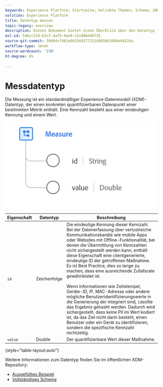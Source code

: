 ```yaml
---
keywords: Experience Platform; Startseite; beliebte Themen; Schema; XDM; Felder; Schemas; Schemas; messen; Datentyp; Datentyp; Datentyp;
solution: Experience Platform
title: Datentyp messen
topic-legacy: overview
description: Dieses Dokument bietet einen Überblick über den Datentyp "Experience-Datenmodell (XDM) messen".
exl-id: 5d6cc15d-63cf-4af5-9ae9-12c886dd6735
source-git-commit: 39d04cf482e862569277211d465bb2060a49224a
workflow-type: tm+mt
source-wordcount: '230'
ht-degree: 6%

---
```


#  Messdatentyp

 Die Messung ist ein standardmäßiger Experience-Datenmodell (XDM)-Datentyp, der einen konkreten quantifizierbaren Datenpunkt einer bestimmten Metrik enthält. Eine Kennzahl besteht aus einer eindeutigen Kennung und einem Wert.

<img src="../images/data-types/measure.PNG" width="500" /><br />

| Eigenschaft | Datentyp | Beschreibung |
| --- | --- | --- |
| `id` | Zeichenfolge | Die eindeutige Kennung dieser Kennzahl. Bei der Datenerfassung über verlustreiche Kommunikationskanäle wie mobile Apps oder Websites mit Offline-Funktionalität, bei denen die Übermittlung von Kennzahlen nicht sichergestellt werden kann, enthält diese Eigenschaft eine clientgenerierte, eindeutige ID der getroffenen Maßnahme. Es ist Best Practice, dies so lange zu machen, dass eine ausreichende Zufallsrate gewährleistet ist. <br><br> Wenn Informationen wie Zeitstempel, Geräte-ID, IP, MAC-Adresse oder andere mögliche Benutzeridentifizierungswerte in die Generierung der integriert sind,  `id`sollte das Ergebnis gehasht werden. Dadurch wird sichergestellt, dass keine PII im Wert kodiert ist, da das Ziel nicht darin besteht, einen Benutzer oder ein Gerät zu identifizieren, sondern die spezifische Kennzahl rechtzeitig. |
| `value` | Double | Der quantifizierbare Wert dieser Maßnahme. |

{style=&quot;table-layout:auto&quot;}

Weitere Informationen zum Datentyp finden Sie im öffentlichen XDM-Repository:

* [Ausgefülltes Beispiel](https://github.com/adobe/xdm/blob/master/components/datatypes/data/measure.example.1.json)
* [Vollständiges Schema](https://github.com/adobe/xdm/blob/master/components/datatypes/data/measure.schema.json)

